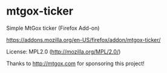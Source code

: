 mtgox-ticker
============

Simple MtGox ticker (Firefox Add-on)

https://addons.mozilla.org/en-US/firefox/addon/mtgox-ticker/

License: MPL2.0 (http://mozilla.org/MPL/2.0/)

Thanks to http://mtgox.com for sponsoring this project!
